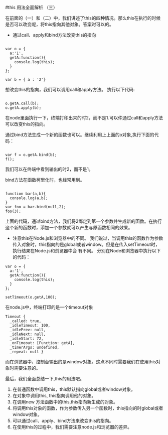 #this 用法全面解析 （三）

在前面的（一）和（二）中，我们讲述了this的四种情况。那么this在执行的时候是否可以改变呢，将this指向其他对象。答案时可以的。
* 通过call、apply和bind方法改变this的指向

```

var o = {
  a:'1',
  getA:function(){
    console.log(this);
  }
};

var b = { a : '2'}
```

想改变this的指向，我们可以调用call和apply方法。
执行以下代码:

```

o.getA.call(b);
o.getA.apply(b);
```

在node里面执行一下，终端打印出来的时2，而不是1.可以件通过call和apply方法可以改变this的指向。

通过bind方法生成一个新的函数也可以。继续利用上上面的o对象,执行下面的代码：

```

var f = o.getA.bind(b);
f();
```

我们可以在终端中看到输出的时2，而不是1。

bind方法在函数柯里化时，也经常用到。

```

function bar(a,b){
  console.log(a,b);
}
var foo = bar.bind(null,2); 
foo(3);
```

上面的代码，通过bind方法，我们将2绑定到第一个参数并生成新的函数。在执行这个新的函数时，添加一个参数就可以产生与原函数相同的效果。

* 注意this在Node.js和浏览器中的不同。
我们说过，当调用this的函数作为参数传入对象时，this指向的是global或者window。但是在传入setTimeout时，执行结果在Node.js和浏览器中会
有不同。
分别在Node和浏览器中执行以下的代码：

```
var o = {
  a:'1',
  getA:function(){
    console.log(this);
  }
};

setTimeout(o.getA,100);
```

在node.js中，终端打印的是一个timeout对象

```
Timeout {
  _called: true,
  _idleTimeout: 100,
  _idlePrev: null,
  _idleNext: null,
  _idleStart: 72,
  _onTimeout: [Function: getA],
  _timerArgs: undefined,
  _repeat: null }
```

而在浏览器中，控制台输出的是window对象。这点不同时需要我们在使用this对象时需要注意的。

最后，我们全面总结一下,this的用法吧。

1. 在普通函数中调用this，this默认指向global或者window对象。
2. 在对象中调用this, this指向调用他的对象。
3. 在调用new 方法函数中的this,this指向新生成的对象。
4. 将调用this对象的函数，作为参数传入另一个函数时，this指向的时global或者window对象。
5. 可以通过call、apply、bind方法来改变this的指向。
6. 在使用this的过程中，我们需要注意node.js和浏览器的差异。


